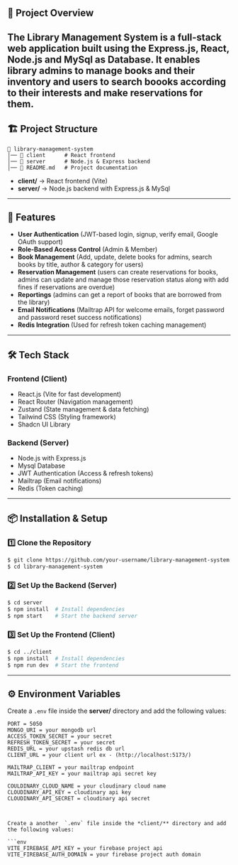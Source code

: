 
## 📌 Project Overview

## The **Library Management System** is a full-stack web application built using the **Express.js, React, Node.js and MySql as Database**. It enables library admins to manage books and their inventory and users to search boooks according to their interests and make reservations for them.

## 🏗️ Project Structure

```
📂 library-management-system
│── 📂 client      # React frontend
│── 📂 server      # Node.js & Express backend
│── 📄 README.md   # Project documentation
```

- **client/** → React frontend (Vite)
- **server/** → Node.js backend with Express.js & MySql

---

## 🚀 Features

- **User Authentication** (JWT-based login, signup, verify email, Google OAuth support)
- **Role-Based Access Control** (Admin & Member)
- **Book Management** (Add, update, delete books for admins, search books by title, author & category for users)
- **Reservation Management** (users can create reservations for books, admins can update and manage those reservation status along with add fines if reservations are overdue)
- **Reportings** (admins can get a report of books that are borrowed from the library)
- **Email Notifications** (Mailtrap API for welcome emails, forget password and password reset success notifications)
- **Redis Integration** (Used for refresh token caching management)

---

## 🛠️ Tech Stack

### **Frontend (Client)**

- React.js (Vite for fast development)
- React Router (Navigation management)
- Zustand (State management & data fetching)
- Tailwind CSS (Styling framework)
- Shadcn UI Library

### **Backend (Server)**

- Node.js with Express.js
- Mysql Database
- JWT Authentication (Access & refresh tokens)
- Mailtrap (Email notifications)
- Redis (Token caching)

---

## 📦 Installation & Setup

### 1️⃣ **Clone the Repository**

```sh
$ git clone https://github.com/your-username/library-management-system.git
$ cd library-management-system
```

### 2️⃣ **Set Up the Backend (Server)**

```sh
$ cd server
$ npm install  # Install dependencies
$ npm start    # Start the backend server
```

### 3️⃣ **Set Up the Frontend (Client)**

```sh
$ cd ../client
$ npm install  # Install dependencies
$ npm run dev  # Start the frontend
```

---

## ⚙️ Environment Variables

Create a `.env` file inside the **server/** directory and add the following values:

```env
PORT = 5050
MONGO_URI = your mongodb url
ACCESS_TOKEN_SECRET = your secret
REFRESH_TOKEN_SECRET = your secret
REDIS_URL = your upstash redis db url
CLIENT_URL = your client url ex - (http://localhost:5173/)

MAILTRAP_CLIENT = your mailtrap endpoint
MAILTRAP_API_KEY = your mailtrap api secret key

COULDINARY_CLOUD_NAME = your cloudinary cloud name
CLOUDINARY_API_KEY = cloudinary api key
CLOUDINARY_API_SECRET = cloudinary api secret



Create a another  `.env` file inside the *client/** directory and add the following values:

```env
VITE_FIREBASE_API_KEY = your firebase project api
VITE_FIREBASE_AUTH_DOMAIN = your firebase project auth domain




